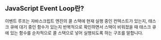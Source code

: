 ## JavaScript Event Loop란?

이벤트 루프는 자바스크립트 엔진의 콜 스택에 현재 실행 중인 컨텍스트가 있는지, 태스크 큐에 대기 중인 함수가 있는지 반복적으로 확인하면서 스택이 비워졌을 때 태스크 큐에 있는 함수를 순차적으로 콜 스택으로 넣어 실행되도록 하는 구조를 말합니다.
